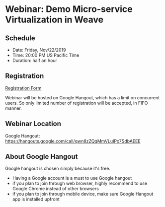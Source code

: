 # Webinar: Demo Micro-service Virtualization in Weave

## Schedule 
- Date: Friday, Nov/22/2019
- Time: 20:00 PM US Pacific Time
- Duration: half an hour

## Registration
[Registration Form](https://docs.google.com/forms/d/e/1FAIpQLSdLJ11XWdgs2L1erRzctAgMrbGzhNlXsljP3xJjSKEX6XPCZw/viewform?vc=0&c=0&w=1)

Webinar will be hosted on Google Hangout, which has a limit on concurrent users. So only limited number of registration 
will be accepted, in FIFO manner.

## Webinar Location
Google Hangout: https://hangouts.google.com/call/qwn8zZQqMmVLuIPx7SdbAEEE

## About Google Hangout
Google hangout is chosen simply because it's free.

- Having a Google account is a must to use Google hangout
- if you plan to join through web browser, highly recommend to use Google Chrome instead of other browsers
- if you plan to join through mobile device, make sure Google Hangout app is installed upfront



 
